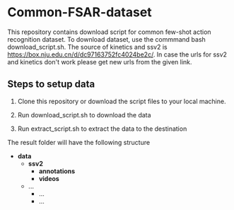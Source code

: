 # Common-FSAR-dataset
This repository contains download script for common few-shot action recognition dataset. To download dataset, use the commmand bash download_script.sh. The source of kinetics and ssv2 is https://box.nju.edu.cn/d/dc97163752fc4024be2c/. In case the urls for ssv2 and kinetics don't work please get new urls from the given link.

## Steps to setup data
1. Clone this repository or download the script files to your local machine.

2. Run download_script.sh to download the data

3. Run extract_script.sh to extract the data to the destination

The result folder will have the following structure
- **data**
    - **ssv2**
        - **annotations**
        - **videos**
    - ...
        - ...
        - ...